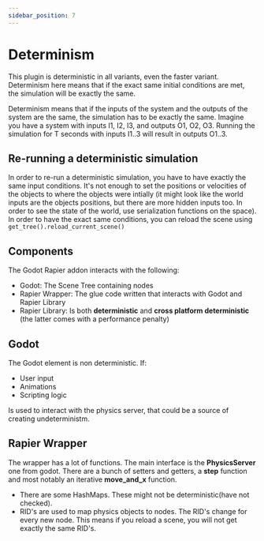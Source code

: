 ```yaml
---
sidebar_position: 7
---
```


# Determinism

This plugin is deterministic in all variants, even the faster variant. Determinism here means that if the exact same initial conditions are met, the simulation will be exactly the same.

Determinism means that if the inputs of the system and the outputs of the system are the same, the simulation has to be exactly the same. Imagine you have a system with inputs I1, I2, I3, and outputs O1, O2, O3. Running the simulation for T seconds with inputs I1..3 will result in outputs O1..3.

## Re-running a deterministic simulation

In order to re-run a deterministic simulation, you have to have exactly the same input conditions. It's not enough to set the positions or velocities of the objects to where the objects were intially (it might look like the world inputs are the objects positions, but there are more hidden inputs too. In order to see the state of the world, use serialization functions on the space). In order to have the exact same conditions, you can reload the scene using `get_tree().reload_current_scene()`

## Components

The Godot Rapier addon interacts with the following:

- Godot: The Scene Tree containing nodes
- Rapier Wrapper: The glue code written that interacts with Godot and Rapier Library
- Rapier Library: Is both **deterministic** and **cross platform deterministic** (the latter comes with a performance penalty)

## Godot

The Godot element is non deterministic. If:
- User input
- Animations
- Scripting logic

Is used to interact with the physics server, that could be a source of creating undeterministm.

## Rapier Wrapper

The wrapper has a lot of functions. The main interface is the **PhysicsServer** one from godot. There are a bunch of setters and getters, a **step** function and most notably an iterative **move_and_x** function.

- There are some HashMaps. These might not be deterministic(have not checked).
- RID's are used to map physics objects to nodes. The RID's change for every new node. This means if you reload a scene, you will not get exactly the same RID's.